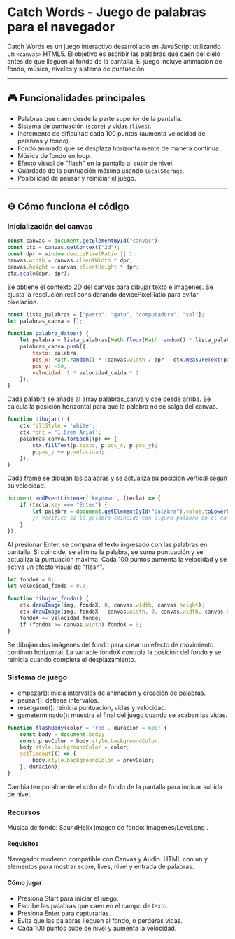 
# Catch Words - Juego de palabras para el navegador

Catch Words es un juego interactivo desarrollado en JavaScript utilizando un `<canvas>` HTML5. El objetivo es escribir las palabras que caen del cielo antes de que lleguen al fondo de la pantalla. El juego incluye animación de fondo, música, niveles y sistema de puntuación.

---

## 🎮 Funcionalidades principales

- Palabras que caen desde la parte superior de la pantalla.
- Sistema de puntuación (`score`) y vidas (`lives`).
- Incremento de dificultad cada 100 puntos (aumenta velocidad de palabras y fondo).
- Fondo animado que se desplaza horizontalmente de manera continua.
- Música de fondo en loop.
- Efecto visual de "flash" en la pantalla al subir de nivel.
- Guardado de la puntuación máxima usando `localStorage`.
- Posibilidad de pausar y reiniciar el juego.

---

## ⚙️ Cómo funciona el código

###  Inicialización del canvas

```javascript
const canvas = document.getElementById("canvas");
const ctx = canvas.getContext("2d");
const dpr = window.devicePixelRatio || 1;
canvas.width = canvas.clientWidth * dpr;
canvas.height = canvas.clientHeight * dpr;
ctx.scale(dpr, dpr);
```
Se obtiene el contexto 2D del canvas para dibujar texto e imágenes.
Se ajusta la resolución real considerando devicePixelRatio para evitar pixelación.

```javascript
const lista_palabras = ["perro", "gato", "computadora", "sol"];
let palabras_canva = [];

function palabra_datos() {
    let palabra = lista_palabras[Math.floor(Math.random() * lista_palabras.length)];
    palabras_canva.push({
        texto: palabra,
        pos_x: Math.random() * (canvas.width / dpr - ctx.measureText(palabra).width),
        pos_y: -30,
        velocidad: 1 * velocidad_caida * 2
    });
}
```
Cada palabra se añade al array palabras_canva y cae desde arriba.
Se calcula la posición horizontal para que la palabra no se salga del canvas.

```javascript
function dibujar() {
    ctx.fillStyle = 'white';
    ctx.font = '1.6rem Arial';
    palabras_canva.forEach((p) => {
        ctx.fillText(p.texto, p.pos_x, p.pos_y);
        p.pos_y += p.velocidad;
    });
}
```
Cada frame se dibujan las palabras y se actualiza su posición vertical según su velocidad.

```javascript
document.addEventListener('keydown', (tecla) => {
    if (tecla.key === "Enter") {
        let palabra = document.getElementById("palabra").value.toLowerCase();
        // Verifica si la palabra coincide con alguna palabra en el canvas
    }
});
```
Al presionar Enter, se compara el texto ingresado con las palabras en pantalla.
Si coincide, se elimina la palabra, se suma puntuación y se actualiza la puntuación máxima.
Cada 100 puntos aumenta la velocidad y se activa un efecto visual de "flash".

```javascript
let fondoX = 0;
let velocidad_fondo = 0.3;

function dibujar_fondo() {
    ctx.drawImage(img, fondoX, 0, canvas.width, canvas.height);
    ctx.drawImage(img, fondoX - canvas.width, 0, canvas.width, canvas.height);
    fondoX += velocidad_fondo;
    if (fondoX >= canvas.width) fondoX = 0;
}
```
Se dibujan dos imágenes del fondo para crear un efecto de movimiento continuo horizontal.
La variable fondoX controla la posición del fondo y se reinicia cuando completa el desplazamiento.

### Sistema de juego
- empezar(): inicia intervalos de animación y creación de palabras.
- pausar(): detiene intervalos.
- resetgame(): reinicia puntuación, vidas y velocidad.
- gameterminado(): muestra el final del juego cuando se acaban las vidas.

```javascript
function flashBody(color = 'red', duracion = 600) {
    const body = document.body;
    const prevColor = body.style.backgroundColor;
    body.style.backgroundColor = color;
    setTimeout(() => {
        body.style.backgroundColor = prevColor;
    }, duracion);
}
```
Cambia temporalmente el color de fondo de la pantalla para indicar subida de nivel.
### Recursos

Música de fondo: SoundHelix
Imagen de fondo: imagenes/Level.png .

#### Requisitos

Navegador moderno compatible con Canvas y Audio.
HTML con un <canvas> y elementos para mostrar score, lives, nivel y entrada de palabras.

#### Cómo jugar

- Presiona Start para iniciar el juego.
- Escribe las palabras que caen en el campo de texto.
- Presiona Enter para capturarlas.
- Evita que las palabras lleguen al fondo, o perderás vidas.
- Cada 100 puntos sube de nivel y aumenta la velocidad.

